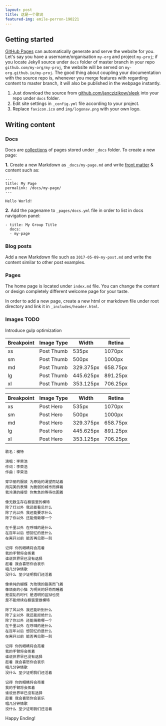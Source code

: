 ```yaml
---
layout: post
title: 这是一个歌词
featured-img: emile-perron-190221
---
```


## Getting started

[GitHub Pages](https://pages.github.com) can automatically generate and serve the website for you.
Let's say you have a username/organisation `my-org` and project `my-proj`; if you locate Jekyll source under `docs` folder of master branch in your repo `github.com/my-org/my-proj`, the website will be served on `my-org.github.io/my-proj`.
The good thing about coupling your documentation with the source repo is, whenever you merge features with regarding content to master branch, it will also be published in the webpage instantly.

1. Just download the source from [github.com/janczizikow/sleek](https://github.com/janczizikow/sleek/) into your repo under `docs` folder.
2. Edit site settings in  `_config.yml` file according to your project.
3. Replace `favicon.ico` and `img/logonav.png` with your own logo.

## Writing content

### Docs

Docs are [collections](https://jekyllrb.com/docs/collections/) of pages stored under `_docs` folder. To create a new page:

**1.** Create a new Markdown as `_docs/my-page.md` and write [front matter](https://jekyllrb.com/docs/frontmatter/) & content such as:

```
---
title: My Page
permalink: /docs/my-page/
---

Hello World!
```

**2.** Add the pagename to `_pages/docs.yml` file in order to list in docs navigation panel:

```
- title: My Group Title
  docs:
  - my-page
```

### Blog posts

Add a new Markdown file such as `2017-05-09-my-post.md` and write the content similar to other post examples.

### Pages

The home page is located under `index.md` file. You can change the content or design completely different welcome page for your taste.

In order to add a new page, create a new html or markdown file under root directory and link it in `_includes/header.html`.

### Images TODO

Introduce gulp optimization

Breakpoint | Image Type | Width | Retina
------------ | ------------ | ------------- | -------------
xs |Post Thumb | 535px | 1070px
sm |Post Thumb | 500px| 1000px
md |Post Thumb | 329.375px | 658.75px
lg |Post Thumb | 445.625px | 891.25px
xl |Post Thumb | 353.125px | 706.25px


Breakpoint | Image Type | Width | Retina
------------ | ------------ | ------------- | -------------
xs |Post Hero | 535px | 1070px
sm |Post Hero | 500px| 1000px
md |Post Hero | 329.375px | 658.75px
lg |Post Hero | 445.625px | 891.25px
xl |Post Hero | 353.125px | 706.25px



`歌名：模特`
```
演唱：李荣浩
作词：李荣浩
作曲：李荣浩

穿华丽的服装 为原始的渴望而站着
用完美的表情 为脆弱的城市而撑着
我冷漠的接受 你焦急的等待也困着

像无数生存在橱窗里的模特
除了灯以外 我还能看见什么
除了光以外 我还能要求什么
除了你以外 还能倚赖哪一个

在千里以外 在呼喊的是什么
在百年以后 想回忆的是什么
在离开以前 能否再见那一刻

记得 你的眼睛将会亮着
我的手臂将会挥着
谁说世界早已没有选择
趁着 我会喜怒你会哀乐
唱几分钟情歌
没什么 至少证明我们还活着

像单纯的蝴蝶 为玫瑰的甜美而飞着
像顽皮的小猫 为明天的好奇而睡着
是混乱的时代 是透明的监狱也觉
是不能继续在橱窗里做模特

除了风以外 我还能听到什么
除了尘以外 我还能拒绝什么
除了你以外 还能倚赖哪一个
在千里以外 在呼喊的是什么
在百年以后 想回忆的是什么
在离开以前 能否再见那一刻

记得 你的眼睛将会亮着
我的手臂将会挥着
谁说世界早已没有选择
趁着 我会喜怒你会哀乐
唱几分钟情歌
没什么 至少证明我们还活着

记得 你的眼睛将会亮着
我的手臂将会挥着
谁说世界早已没有选择
趁着 我会喜怒你会哀乐
唱几分钟情歌
没什么 至少证明我们还活着 

```

Happy Ending!

